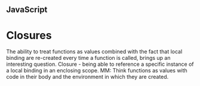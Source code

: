 ## JavaScript

# Closures

The ability to treat functions as values combined with the fact that local binding are re-created every time a function is called, brings up an interesting question.
Closure - being able to reference a specific instance of a local binding in an enclosing scope. MM: Think functions as values with code in their body and the environment in which they are created.
